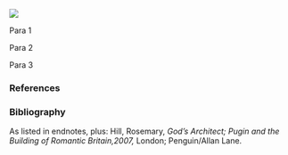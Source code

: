 <a href="https://juncture-digital.org"><img src="https://juncture-digital.org/images/ve-button.png"></a>
<param ve-config title="Augustus Welby Pugin" author="Cat Blaker" layout="vtl" banner="https://stor.artstor.org/stor/695329b9-cc27-4fe0-8e52-ebb5f65fc00c">

<param ve-entity eid="Q5331558" aliases="Ebbsfleet">

Para 1
<param ve-image url="  " label="  " attribution="  ">

Para 2
<param ve-image url="https://stor.artstor.org/stor/2055c1de-1d1c-4f30-ac03-30b65a418f78" label="The Grange, Home of Pugin" attribution="Michelle Crowther">

Para 3
<param ve-image url="https://stor.artstor.org/stor/475435c7-c741-48cb-b1d9-9aa71a748568" label="The tomb of Augustus Welby Pugin" attribution="Michelle Crowther">

### References

[^ref1]: Lewis, John, _The History and Antiquities Ecclesiastical and Civil of the Isle of Tenet, in Kent, 1736,_ second edition, volume 1, p.60.
[^ref2]: Powell, John Hardman, _Pugin in his home, edited with introduction by Alexandra Wedgwood, 2006,_ enlarged edition, p.26.
[^ref3]: Belcher, Margaret, _The Collected Letters of A.W.N. Pugin, volume 4,_ letter to John Hardman, p.44.
[^ref4]: Pugin, Jane, _‘Dearest Augustus and I’; the Journal of Jane Pugin,_ edited with introduction by Caroline Stanford, 2004, p.56.

### Bibliography

As listed in endnotes, plus:
Hill, Rosemary, _God’s Architect; Pugin and the Building of Romantic Britain,2007,_ London; Penguin/Allan Lane.
